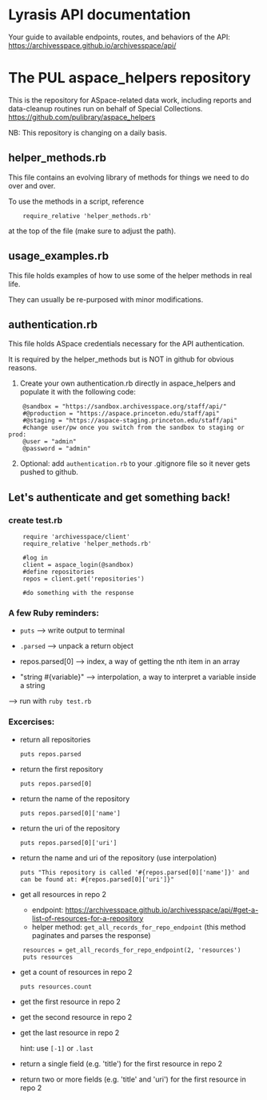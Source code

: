 # Lyrasis API documentation
Your guide to available endpoints, routes, and behaviors of the API: https://archivesspace.github.io/archivesspace/api/

# The PUL aspace_helpers repository
This is the repository for ASpace-related data work, including reports and data-cleanup routines run on behalf of Special Collections.
https://github.com/pulibrary/aspace_helpers

NB: This repository is changing on a daily basis.

## helper_methods.rb
This file contains an evolving library of methods for things we need to do over and over.

To use the methods in a script, reference 
```
    require_relative 'helper_methods.rb'
```
at the top of the file (make sure to adjust the path).

## usage_examples.rb
This file holds examples of how to use some of the helper methods in real life.

They can usually be re-purposed with minor modifications.

## authentication.rb
This file holds ASpace credentials necessary for the API authentication.

It is required by the helper_methods but is NOT in github for obvious reasons.

1. Create your own authentication.rb directly in aspace_helpers and populate it with the following code:

```
    @sandbox = "https://sandbox.archivesspace.org/staff/api/"
    #@production = "https://aspace.princeton.edu/staff/api"
    #@staging = "https://aspace-staging.princeton.edu/staff/api"
    #change user/pw once you switch from the sandbox to staging or prod:
    @user = "admin"
    @password = "admin"
```
2. Optional: add `authentication.rb` to your .gitignore file so it never gets pushed to github.

## Let's authenticate and get something back!
### create test.rb
```
    require 'archivesspace/client'
    require_relative 'helper_methods.rb'

    #log in
    client = aspace_login(@sandbox)
    #define repositories
    repos = client.get('repositories')
    
    #do something with the response
```

### A few Ruby reminders:

- `puts` --> write output to terminal

- `.parsed` --> unpack a return object

- repos.parsed[0] --> index, a way of getting the nth item in an array

- "string #{variable}" --> interpolation, a way to interpret a variable inside a string

--> run with `ruby test.rb`

### Excercises:

- return all repositories

  `puts repos.parsed`
- return the first repository

    `puts repos.parsed[0]`
- return the name of the repository

    `puts repos.parsed[0]['name']`
- return the uri of the repository

    `puts repos.parsed[0]['uri']`
- return the name and uri of the repository (use interpolation)

    `puts "This repository is called '#{repos.parsed[0]['name']}' and can be found at: #{repos.parsed[0]['uri']}"`

- get all resources in repo 2
    - endpoint: https://archivesspace.github.io/archivesspace/api/#get-a-list-of-resources-for-a-repository
    - helper method: `get_all_records_for_repo_endpoint` (this method paginates and parses the response)

```
    resources = get_all_records_for_repo_endpoint(2, 'resources')
    puts resources
```

- get a count of resources in repo 2

    `puts resources.count`
- get the first resource in repo 2
- get the second resource in repo 2
- get the last resource in repo 2

    hint: use `[-1]` or `.last`
- return a single field (e.g. 'title') for the first resource in repo 2
- return two or more fields (e.g. 'title' and 'uri') for the first resource in repo 2
